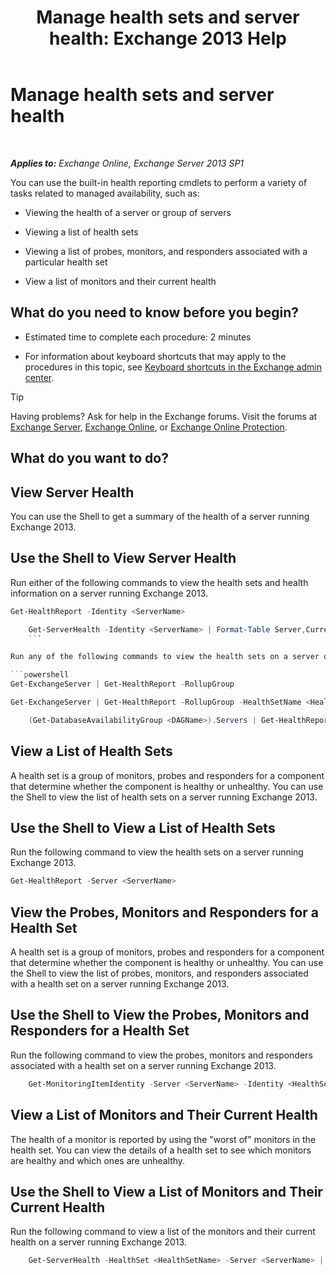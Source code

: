 ﻿---
title: 'Manage health sets and server health: Exchange 2013 Help'
TOCTitle: Manage health sets and server health
ms:assetid: a4f84312-6cfa-4f17-9707-676aadab1143
ms:mtpsurl: https://technet.microsoft.com/en-us/library/Dn482054(v=EXCHG.150)
ms:contentKeyID: 59888995
ms.date: 12/09/2016
mtps_version: v=EXCHG.150
---

# Manage health sets and server health

 

_**Applies to:** Exchange Online, Exchange Server 2013 SP1_


You can use the built-in health reporting cmdlets to perform a variety of tasks related to managed availability, such as:

  - Viewing the health of a server or group of servers

  - Viewing a list of health sets

  - Viewing a list of probes, monitors, and responders associated with a particular health set

  - View a list of monitors and their current health

## What do you need to know before you begin?

  - Estimated time to complete each procedure: 2 minutes

  - For information about keyboard shortcuts that may apply to the procedures in this topic, see [Keyboard shortcuts in the Exchange admin center](keyboard-shortcuts-in-the-exchange-admin-center-2013-help.md).


> [!TIP]
> Having problems? Ask for help in the Exchange forums. Visit the forums at <A href="https://go.microsoft.com/fwlink/p/?linkid=60612">Exchange Server</A>, <A href="https://go.microsoft.com/fwlink/p/?linkid=267542">Exchange Online</A>, or <A href="https://go.microsoft.com/fwlink/p/?linkid=285351">Exchange Online Protection</A>.



## What do you want to do?

## View Server Health

You can use the Shell to get a summary of the health of a server running Exchange 2013.

## Use the Shell to View Server Health

Run either of the following commands to view the health sets and health information on a server running Exchange 2013.

```powershell
Get-HealthReport -Identity <ServerName>
```

```powershell
    Get-ServerHealth -Identity <ServerName> | Format-Table Server,CurrentHealthSetState,Name,HealthSetName,AlertValue,HealthGroupName -Auto
    ```

Run any of the following commands to view the health sets on a server or database availability group running Exchange 2013.

```powershell
Get-ExchangeServer | Get-HealthReport -RollupGroup
```

```powershell
Get-ExchangeServer | Get-HealthReport -RollupGroup -HealthSetName <HealthSet>
```

```powershell
    (Get-DatabaseAvailabilityGroup <DAGName>).Servers | Get-HealthReport -RollupGroup
```

## View a List of Health Sets

A health set is a group of monitors, probes and responders for a component that determine whether the component is healthy or unhealthy. You can use the Shell to view the list of health sets on a server running Exchange 2013.

## Use the Shell to View a List of Health Sets

Run the following command to view the health sets on a server running Exchange 2013.

```powershell
Get-HealthReport -Server <ServerName>
```

## View the Probes, Monitors and Responders for a Health Set

A health set is a group of monitors, probes and responders for a component that determine whether the component is healthy or unhealthy. You can use the Shell to view the list of probes, monitors, and responders associated with a health set on a server running Exchange 2013.

## Use the Shell to View the Probes, Monitors and Responders for a Health Set

Run the following command to view the probes, monitors and responders associated with a health set on a server running Exchange 2013.

```powershell
    Get-MonitoringItemIdentity -Server <ServerName> -Identity <HealthSetName> | Format-Table Identity,ItemType,Name -Auto
```

## View a List of Monitors and Their Current Health

The health of a monitor is reported by using the "worst of" monitors in the health set. You can view the details of a health set to see which monitors are healthy and which ones are unhealthy.

## Use the Shell to View a List of Monitors and Their Current Health

Run the following command to view a list of the monitors and their current health on a server running Exchange 2013.

```powershell
    Get-ServerHealth -HealthSet <HealthSetName> -Server <ServerName> | Format-Table Name, AlertValue -Auto
```

